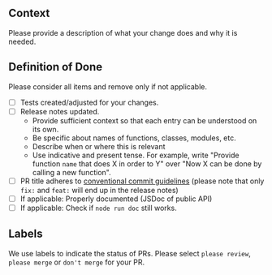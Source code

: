## Context

Please provide a description of what your change does and why it is needed.

## Definition of Done

Please consider all items and remove only if not applicable.

- [ ] Tests created/adjusted for your changes.
- [ ] Release notes updated.
  * Provide sufficient context so that each entry can be understood on its own.
  * Be specific about names of functions, classes, modules, etc.
  * Describe when or where this is relevant
  * Use indicative and present tense. For example, write "Provide function `name` that does X in order to Y" over "Now X can be done by calling a new function".
- [ ] PR title adheres to [conventional commit guidelines](https://www.conventionalcommits.org) (please note that only `fix:` and `feat:` will end up in the release notes)
- [ ] If applicable: Properly documented (JSDoc of public API)
- [ ] If applicable: Check if `node run doc` still works.

## Labels
We use labels to indicate the status of PRs. 
Please select `please review`, `please merge` or `don't merge` for your PR.
